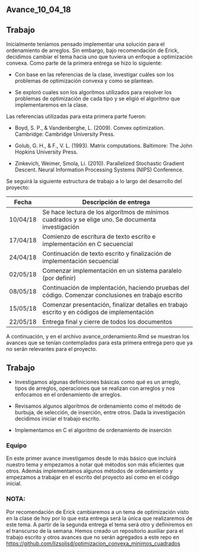 ## Avance_10_04_18

## Trabajo  

Inicialmente teníamos pensado implementar una solución para el ordenamiento de arreglos. Sin embargo, bajo recomendación de Erick, decidimos cambiar el tema hacia uno que tuviera un enfoque a optimización convexa. Como parte de la primera entrega se hizo lo siguiente:  
  
* Con base en las referencias de la clase, investigar cuáles son los problemas de optimización convexa y como se plantean.  
  
* Se exploró cuales son los algorítmos utilizados para resolver los problemas de optimización de cada tipo y se eligió el algorítmo que implementaremos en la clase.  

Las referencias utilizadas para esta primera parte fueron:  
  
* Boyd, S. P., & Vandenberghe, L. (2009). Convex optimization. Cambridge: Cambridge University Press.  
  
* Golub, G. H., & F., V. L. (1993). Matrix computations. Baltimore: The John Hopkins University Press.  
  
* Zinkevich, Weimer, Smola, Li. (2010). Parallelized Stochastic Gradient Descent. Neural Information Processing Systems (NIPS) Conference.  

 
Se seguirá la siguiente estructura de trabajo a lo largo del desarrollo del proyecto:  
  
| Fecha    | Descripción de entrega                                                                              |
|----------|-----------------------------------------------------------------------------------------------------|
| 10/04/18 | Se hace lectura de los algorítmos de mínimos cuadrados y se elige uno. Se documenta investigación   |
| 17/04/18 | Comienzo de escritura de texto escrito e implementación en C secuencial                             |
| 24/04/18 | Continuación de texto escrito y finalización de implementación secuencial                           |
| 02/05/18 | Comenzar implementación en un sistema paralelo (por definir)                                        |
| 08/05/18 | Continuación de implentación, haciendo pruebas del código. Comenzar conclusiones en trabajo escrito |
| 15/05/18 | Comenzar presentación, finalizar detalles en trabajo escrito y en códigos de implementación         |
| 22/05/18 | Entrega final y cierre de todos los documentos                                                      |
  
  
A continuación, y en el archivo avance_ordenamiento.Rmd se muestran los avances que se tenían contemplados para esta primera entrega pero que ya no serán relevantes para el proyecto.  

## Trabajo 

- Investigamos algunas definiciones básicas como qué es un arreglo, tipos de arreglos, operaciones que se realizan con arreglos y nos enfocamos en el ordenamiento de arreglos. 

- Revisamos algunos algoritmos de ordenamiento como el método de burbuja, de selección, de inserción, entre otros. Dada la investigación decidimos iniciar el trabajo escrito.

- Implementamos en C el algoritmo de ordenamiento de inserción

### Equipo

En este primer avance investigamos desde lo más básico que incluirá nuestro tema y empezamos a notar qué métodos son más eficientes que otros. Además implementamos algunos métodos de ordenamiento y empezamos a trabajar en el escrito del proyecto así como en el código inicial.

### NOTA: 
Por recomendación de Erick cambiaremos a un tema de optimización visto en la clase de hoy por lo que esta entrega será la única que realizaremos de este tema. A partir de la segunda entrega el tema será otro y definiremos en el transcurso de la semana.
Hemos creado un repositorio auxiliar para el trabajo escrito y otros avances que no serán agregados a este repo en https://github.com/lizsolisd/optimizacion_convexa_minimos_cuadrados